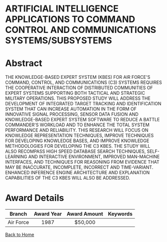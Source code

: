 
ARTIFICIAL INTELLIGENCE APPLICATIONS TO COMMAND CONTROL AND COMMUNICATIONS SYSTEMS/SUBSYSTEMS
=============================================================================================

# Abstract


THE KNOWLEDGE-BASED EXPERT SYSTEM (KBES) FOR AIR FORCE'S COMMAND, CONTROL, AND COMMUNICATIONS (C3) SYSTEMS REQUIRES THE COOPERATIVE INTERACTION OF DISTRIBUTED COMMUNITIES OF EXPERT SYSTEMS SUPPORTING BOTH TACTICAL AND STRATEGIC MILITARY OPERATIONS. THIS PROPOSED STUDY WILL ADDRESS THE DEVELOPMENT OF INTEGRATED TARGET TRACKING AND IDENTIFICATION SYSTEM THAT CAN INCREASE AUTOMATION IN THE FORM OF INNOVATIVE SIGNAL PROCESSING, SENSOR DATA FUSION AND KNOWLEDGE-BASED EXPERT SYSTEM SOFTWARE TO REDUCE A BATTLE COMMANDER'S WORKLOAD AND TO ENHANCE THE TOTAL SYSTEM PERFORMANCE AND RELIABILITY. THIS RESEARCH WILL FOCUS ON KNOWLEDGE REPRESENTATION TECHNIQUES, IMPROVE TECHNIQUES FOR DEVELOPING KNOWLEDGE BASES, AND IMPROVE KNOWLEDGE METHODOLOGIES FOR DEVELOPING THE C3 KBES. THE STUDY WILL ALSO RECOMPASS HIGH SPEED DATABASE SEARCH TECHNIQUES, SELF-LEARNING AND INTERACTIVE ENVIRONMENT, IMPROVED MAN-MACHINE INTERFACES, AND TECHNIQUES FOR REASONING FROM EVIDENCE THAT MAY BE INACCURATE, INCOMPLETE, INCORRECT AND TIME-VARIANT. ENHANCED INFERENCE ENGINE ARCHITECTURE AND EXPLANATION CAPABILITIES OF THE C3 KBES WILL ALSO BE ADDRESSED.  

# Award Details

|Branch|Award Year|Award Amount|Keywords|
| :---: | :---: | :---: | :---: |
|Air Force|1987|$50,000||
  
  


[Back to Home](https://github.com/chrischow/dod_sbir_awards/Reports/CC/#902)